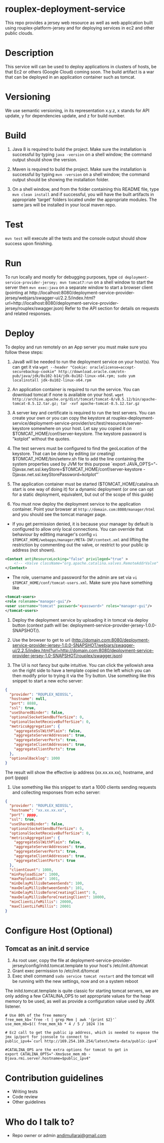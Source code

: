 rouplex-deployment-service
==========================

This repo provides a jersey web resource as well as web application built using rouplex-platform-jersey and for 
deploying services in ec2 and other public clouds.

# Description #
This service will can be used to deploy applications in clusters of hosts, be that Ec2 or others (Google Cloud) 
coming soon. The build artifact is a war that can be deployed in an application container such as tomcat.

# Versioning #
We use semantic versioning, in its representation x.y.z, x stands for API update, y for dependencies update, and z for
build number.

# Build #
1. Java 8 is required to build the project. Make sure the installation is successful by typing `java -version` on a 
shell window; the command output should show the version.

1. Maven is required to build the project. Make sure the installation is successful by typing `mvn -version` on a 
shell window; the command output should be showing the installation folder.

1. On a shell window, and from the folder containing this README file, type `mvn clean install` and if successful, you
will have the built artifacts in appropriate 'target' folders located under the appropriate modules. The same jars 
will be installed in your local maven repo.

# Test #
`mvn test` will execute all the tests and the console output should show success upon finishing.

# Run #
To run locally and mostly for debugging purposes, type `cd deployment-service-provider-jersey; mvn tomcat7:run` on a
shell window to start the server then `mvn exec:java` on a separate window to start a browser client (pointing at
http://localhost:8080/deployment-service-provider-jersey/webjars/swagger-ui/2.2.5/index.html?url=http://localhost:8080/deployment-service-provider-jersey/rouplex/swagger.json)
Refer to the API section for details on requests and related responses.

# Deploy #
To deploy and run remotely on an App server you must make sure you follow these steps:

1. Java8 will be needed to run the deployment service on your host(s). You can get it via `wget --header "Cookie: oraclelicense=accept-securebackup-cookie" http://download.oracle.com/otn-pub/java/jdk/8u102-b14/jdk-8u102-linux-x64.rpm; sudo yum localinstall jdk-8u102-linux-x64.rpm`

1. An application container is required to run the service. You can download tomcat if none is available on your host.
`wget http://archive.apache.org/dist/tomcat/tomcat-8/v8.5.12/bin/apache-tomcat-8.5.12.tar.gz; tar -xvf apache-tomcat-8.5.12.tar.gz`

1. A server key and certificate is required to run the test servers. You can create your own or you can copy the
keystore at rouplex-deployment-service/deployment-service-provider/src/test/resources/server-keystore somewhere on your
host. Let say you copied it on $TOMCAT_HOME/conf/server-keystore. The keystore password is "kotplot" without the quotes.

1. The test servers must be configured to find the geoLocation of the keystore. That can be done by editing
(or creating) $TOMCAT_HOME/bin/setenv.sh file to add the line containing the system properties used by JVM for this purpose `export JAVA_OPTS="-Djavax.net.ssl.keyStore=$TOMCAT_HOME/conf/server-keystore -Djavax.net.ssl.keyStorePassword=kotplot"`

1. The application container must be started ($TOMCAT_HOME/catalina.sh start is one way of doing it) for a dynamic
deployment (or one can opt for a static deployment, equivalent, but out of the scope of this guide)

1. You must now deploy the deployment service to the application container. Point your browser at
`http://domain.com:8080/manager/html` and you should see the tomcat manager page.
  * If you get permission denied, it is because your manager by default is configured to allow only local connections.
  You can override that behaviour by editting manager's config `vi $TOMCAT_HOME/webapps/manager/META-INF/context.xml`
  and lifting the restriction by commenting out the valve, or restrict to your public ip address (not shown).
```xml
<Context antiResourceLocking="false" privileged="true" >
    <!-- <Valve className="org.apache.catalina.valves.RemoteAddrValve" allow="127\.\d+\.\d+\.\d+|::1|0:0:0:0:0:0:0:1" /> -->
</Context>
```
  * The role, username and password for the admin are set via `vi $TOMCAT_HOME/conf/tomcat-users.xml`. Make sure you have something like
```xml
<tomcat-users>
<role rolename="manager-gui"/>
<user username="tomcat" password="<password>" roles="manager-gui"/>
</tomcat-users>
```
1. Deploy the deployment service by uploading it in tomcat via deploy button (context path will be: deployment-service-provider-jersey-1.0.0-SNAPSHOT/).

1. Use the browser to get to url (http://domain.com:8080/deployment-service-provider-jersey-1.0.0-SNAPSHOT/webjars/swagger-ui/2.2.5/index.html?url=http://domain.com:8080/deployment-service-provider-jersey-1.0-SNAPSHOT/rouplex/swagger.json)

1. The UI is not fancy but quite intuitive. You can click the yellowish area on the right side to have a template copied
on the left which you can then modify prior to trying it via the Try button. Use something like this snippet to start a
new echo server:

```json
{
  "provider": "ROUPLEX_NIOSSL",
  "hostname": null,
  "port": 8888,
  "ssl": true,
  "useSharedBinder": false,
  "optionalSocketSendBufferSize": 0,
  "optionalSocketReceiveBufferSize": 0,
  "metricsAggregation": {
    "aggregateSslWithPlain": false,
    "aggregateServerAddresses": true,
    "aggregateServerPorts": true,
    "aggregateClientAddresses": true,
    "aggregateClientPorts": true
  },
  "optionalBacklog": 1000
}
```
The result will show the effective ip address (xx.xx.xx.xx), hostname, and port (pppp)

1. Use something like this snippet to start a 1000 clients sending requests and collecting responses from echo server:
```json
{
  "provider": "ROUPLEX_NIOSSL",
  "hostname": "xx.xx.xx.xx",
  "port": pppp,
  "ssl": true,
  "useSharedBinder": false,
  "optionalSocketSendBufferSize": 0,
  "optionalSocketReceiveBufferSize": 0,
  "metricsAggregation": {
    "aggregateSslWithPlain": false,
    "aggregateServerAddresses": true,
    "aggregateServerPorts": true,
    "aggregateClientAddresses": true,
    "aggregateClientPorts": true
  },
  "clientCount": 1000,
  "minPayloadSize": 1000,
  "maxPayloadSize": 1001,
  "minDelayMillisBetweenSends": 100,
  "maxDelayMillisBetweenSends": 101,
  "minDelayMillisBeforeCreatingClient": 0,
  "maxDelayMillisBeforeCreatingClient": 10000,
  "minClientLifeMillis": 20000,
  "maxClientLifeMillis": 20001
}
```

# Configure Host (Optional) #

## Tomcat as an init.d service ##
1. As root user, copy the file at deployment-service-provider-jersey/config/initd.tomcat.template to your host's /etc/init.d/tomcat
1. Grant exec permission to /etc/init.d/tomcat
1. Exec shell command `sudo service tomcat restart` and the tomcat will be running with the new settings, now and on a
system reboot

The initd.tomcat.template is quite classic for starting tomcat servers, we are only adding a few CATALINA_OPS to set
appropriate values for the heap memory to be used, as well as provide a configuration value used by JMX listener.
```
# Use 80% of the free memory
free_mem_kb=`free -t | grep Mem | awk '{print $2}'`
use_mem_mb=$(( free_mem_kb * 4 / 5 / 1024 ))m

# Ec2 call to get the public ip address, which is needed to expose the jmx ip/port for jconsole to connect to
public_ipv4=`curl http://169.254.169.254/latest/meta-data/public-ipv4`

#CATALINA_OPS are the extra options for tomcat to get in
export CATALINA_OPTS="-Xmx$use_mem_mb -Djava.rmi.server.hostname=$public_ipv4"
```

# Contribution guidelines #

* Writing tests
* Code review
* Other guidelines

# Who do I talk to? #

* Repo owner or admin
andimullaraj@gmail.com
